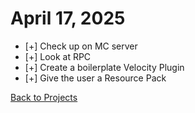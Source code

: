 # April 17, 2025

 - [+] Check up on MC server
 - [+] Look at RPC
 - [+] Create a boilerplate Velocity Plugin
 - [+] Give the user a Resource Pack

[Back to Projects](%WEBPATH%/projects/streams/)